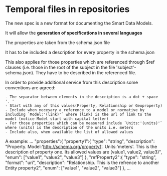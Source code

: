# Temporal files in repositories 
The new spec is a new format for documenting the Smart Data Models.

It will allow the **generation of specifications in several languages**

The properties are taken from the schema.json file

It has to be included a description for every property in the schema.json

This also applies for those properties which are referenced through $ref clauses (i.e. those in the root of the subject in the file 'subject'-schema.json). They have to be described in the referenced file.

In order to provide additional service from this description some conventions are agreed:
    
    - The separator between elements in the description is a dot + space '. ' 
    - Start with any of this values(Property, Relationship or Geoproperty)
    - Include when necesary a reference to a model or normative by including `Model:'(link)'` where (link) is the url of link to the model (notice Model start with capital letter)
    - For those properties which can be measured include `Units:'(units)'` where (units) is the description of the units i.e. meters
    - Include also, when available the list of allowed values
 
 A example:
 ...
 "properties":{
   "property1":{
     "type": "string",
     "description": "Property. Model:'http://schema.org/property1'. Units:'meters'. This is the description of property one. Its allowed values are (value1, value2, value3)",
     "enum": ["value1", "value2", "value3"]
   },
   "refProperty2":{
     "type": "string",
     "format": "uri",
     "description": "Relationship. This is the refrence to another Entity property2",
     "enum": ["value1", "value2", "value3"]
   },
   ...
